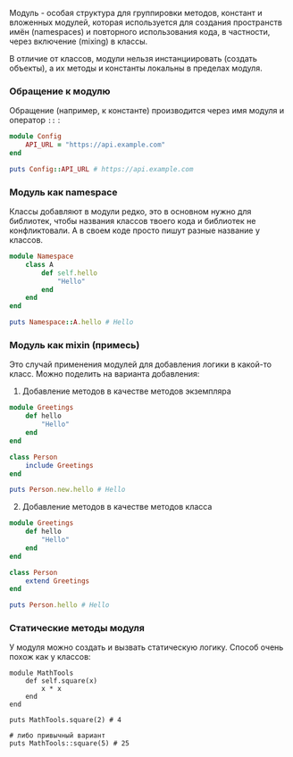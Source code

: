 
Модуль - особая структура для группировки методов, констант и вложенных модулей, которая используется для создания пространств имён (namespaces) и повторного использования кода, в частности, через включение (mixing) в классы. 

В отличие от классов, модули нельзя инстанциировать (создать объекты), а их методы и константы локальны в пределах модуля.

### Обращение к модулю

Обращение (например, к константе) производится через имя модуля и оператор `::` :
```ruby
module Config
	API_URL = "https://api.example.com"
end

puts Config::API_URL # https://api.example.com
```

### Модуль как namespace
 
Классы добавляют в модули редко, это в основном нужно для библиотек, чтобы названия классов твоего кода и библиотек не конфликтовали. А в своем коде просто пишут разные название у классов.
```ruby
module Namespace
	class A
		def self.hello
			"Hello"
		end
	end
end

puts Namespace::A.hello # Hello
```
### Модуль как mixin (примесь)

Это случай применения модулей для добавления логики в какой-то класс. 
Можно поделить на варианта добавления:

1. Добавление методов в качестве методов экземпляра

```ruby
module Greetings
	def hello
		"Hello"
	end
end

class Person
	include Greetings
end

puts Person.new.hello # Hello
```

2. Добавление методов в качестве методов класса

```ruby
module Greetings
	def hello
		"Hello"
	end
end

class Person
	extend Greetings
end

puts Person.hello # Hello
```

### Статические методы модуля

У модуля можно создать и вызвать статическую логику. Способ очень похож как у классов:
```run-ruby
module MathTools
	def self.square(x)
		x * x
	end
end

puts MathTools.square(2) # 4

# либо привычный вариант
puts MathTools::square(5) # 25
```